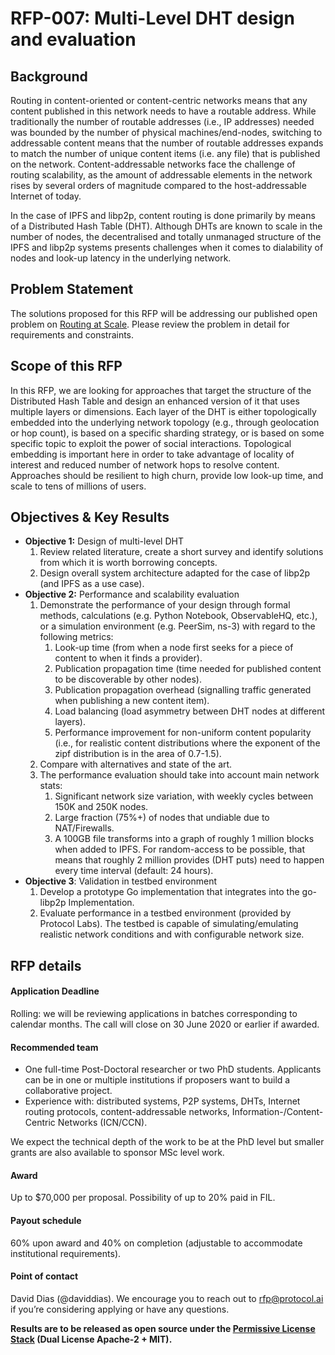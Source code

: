 # RFP-007: Multi-Level DHT design and evaluation


## Background

Routing in content-oriented or content-centric networks means that any content published in this network needs to have a routable address. While traditionally the number of routable addresses (i.e., IP addresses) needed was bounded by the number of physical machines/end-nodes, switching to addressable content means that the number of routable addresses expands to match the number of unique content items (i.e. any file) that is published on the network. Content-addressable networks face the challenge of routing scalability, as the amount of addressable elements in the network rises by several orders of magnitude compared to the host-addressable Internet of today.

In the case of IPFS and libp2p, content routing is done primarily by means of a Distributed Hash Table (DHT). Although DHTs are known to scale in the number of nodes, the decentralised and totally unmanaged structure of the IPFS and libp2p systems presents challenges when it comes to dialability of nodes and look-up latency in the underlying network.


## Problem Statement

The solutions proposed for this RFP will be addressing our published open problem on [Routing at Scale](https://github.com/libp2p/notes/blob/master/OPEN_PROBLEMS/ROUTING_AT_SCALE.md). Please review the problem in detail for requirements and constraints.


## Scope of this RFP

In this RFP, we are looking for approaches that target the structure of the Distributed Hash Table and design an enhanced version of it that uses multiple layers or dimensions. Each layer of the DHT is either topologically embedded into the underlying network topology (e.g., through geolocation or hop count), is based on a specific sharding strategy, or is based on some specific topic to exploit the power of social interactions. Topological embedding is important here in order to take advantage of locality of interest and reduced number of network hops to resolve content. Approaches should be resilient to high churn, provide low look-up time, and scale to tens of millions of users.


## Objectives & Key Results

* **Objective 1:** Design of multi-level DHT
    1. Review related literature, create a short survey and identify solutions from which it is worth borrowing concepts.
    2. Design overall system architecture adapted for the case of libp2p (and IPFS as a use case).
* **Objective 2:** Performance and scalability evaluation
    1. Demonstrate the performance of your design through formal methods, calculations (e.g. Python Notebook, ObservableHQ, etc.), or a simulation environment (e.g. PeerSim, ns-3) with regard to the following metrics:
        1. Look-up time (from when a node first seeks for a piece of content to when it finds a provider).
        2. Publication propagation time (time needed for published content to be discoverable by other nodes).
        3. Publication propagation overhead (signalling traffic generated when publishing a new content item).
        4. Load balancing (load asymmetry between DHT nodes at different layers).
        5. Performance improvement for non-uniform content popularity (i.e., for realistic content distributions where the exponent of the zipf distribution is in the area of 0.7-1.5).
    2. Compare with alternatives and state of the art.
    3. The performance evaluation should take into account main network stats:
        1. Significant network size variation, with weekly cycles between 150K and 250K nodes.
        2. Large fraction (75%+) of nodes that undiable due to NAT/Firewalls.
        3. A 100GB file transforms into a graph of roughly 1 million blocks when added to IPFS. For random-access to be possible, that means that roughly 2 million provides (DHT puts) need to happen every time interval (default: 24 hours).
* **Objective 3**: Validation in testbed environment
    1. Develop a prototype Go implementation that integrates into the go-libp2p Implementation.
    2. Evaluate performance in a testbed environment (provided by Protocol Labs). The testbed is capable of simulating/emulating realistic network conditions and with configurable network size.


## RFP details


#### Application Deadline

Rolling: we will be reviewing applications in batches corresponding to calendar months. The call will close on 30 June 2020 or earlier if awarded.


#### Recommended team

* One full-time Post-Doctoral researcher or two PhD students. Applicants can be in one or multiple institutions if proposers want to build a collaborative project.
* Experience with: distributed systems, P2P systems, DHTs, Internet routing protocols, content-addressable networks, Information-/Content-Centric Networks (ICN/CCN).

We expect the technical depth of the work to be at the PhD level but smaller grants are also available to sponsor MSc level work.


#### Award

Up to $70,000 per proposal. Possibility of up to 20% paid in FIL.


#### Payout schedule

60% upon award and 40% on completion (adjustable to accommodate institutional requirements).


#### Point of contact

David Dias (@daviddias). We encourage you to reach out to rfp@protocol.ai if you’re considering applying or have any questions.


**Results are to be released as open source under the [Permissive License Stack](https://protocol.ai/blog/announcing-the-permissive-license-stack/) (Dual License Apache-2 + MIT).**
